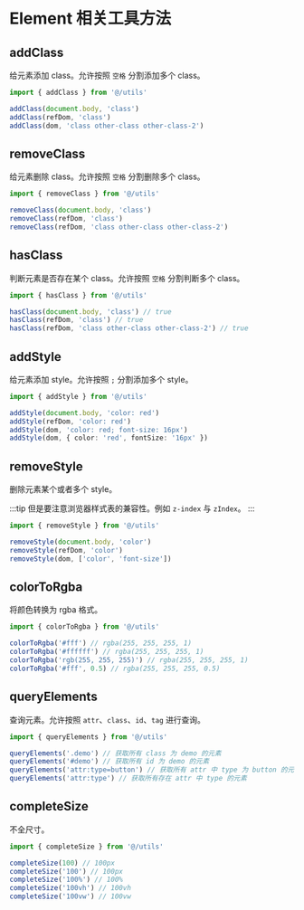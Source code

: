 # Element 相关工具方法

## addClass

给元素添加 class。允许按照 `空格` 分割添加多个 class。

```ts
import { addClass } from '@/utils'

addClass(document.body, 'class')
addClass(refDom, 'class')
addClass(dom, 'class other-class other-class-2')
```

## removeClass

给元素删除 class。允许按照 `空格` 分割删除多个 class。

```ts
import { removeClass } from '@/utils'

removeClass(document.body, 'class')
removeClass(refDom, 'class')
removeClass(refDom, 'class other-class other-class-2')
```

## hasClass

判断元素是否存在某个 class。允许按照 `空格` 分割判断多个 class。

```ts
import { hasClass } from '@/utils'

hasClass(document.body, 'class') // true
hasClass(refDom, 'class') // true
hasClass(refDom, 'class other-class other-class-2') // true
```

## addStyle

给元素添加 style。允许按照 `;` 分割添加多个 style。

```ts
import { addStyle } from '@/utils'

addStyle(document.body, 'color: red')
addStyle(refDom, 'color: red')
addStyle(dom, 'color: red; font-size: 16px')
addStyle(dom, { color: 'red', fontSize: '16px' })
```

## removeStyle

删除元素某个或者多个 style。

:::tip
但是要注意浏览器样式表的兼容性。例如 `z-index` 与 `zIndex`。
:::

```ts
import { removeStyle } from '@/utils'

removeStyle(document.body, 'color')
removeStyle(refDom, 'color')
removeStyle(dom, ['color', 'font-size'])
```

## colorToRgba

将颜色转换为 rgba 格式。

```ts
import { colorToRgba } from '@/utils'

colorToRgba('#fff') // rgba(255, 255, 255, 1)
colorToRgba('#ffffff') // rgba(255, 255, 255, 1)
colorToRgba('rgb(255, 255, 255)') // rgba(255, 255, 255, 1)
colorToRgba('#fff', 0.5) // rgba(255, 255, 255, 0.5)
```

## queryElements

查询元素。允许按照 `attr`、`class`、`id`、`tag` 进行查询。

```ts
import { queryElements } from '@/utils'

queryElements('.demo') // 获取所有 class 为 demo 的元素
queryElements('#demo') // 获取所有 id 为 demo 的元素
queryElements('attr:type=button') // 获取所有 attr 中 type 为 button 的元素
queryElements('attr:type') // 获取所有存在 attr 中 type 的元素
```

## completeSize

不全尺寸。

```ts
import { completeSize } from '@/utils'

completeSize(100) // 100px
completeSize('100') // 100px
completeSize('100%') // 100%
completeSize('100vh') // 100vh
completeSize('100vw') // 100vw
```
